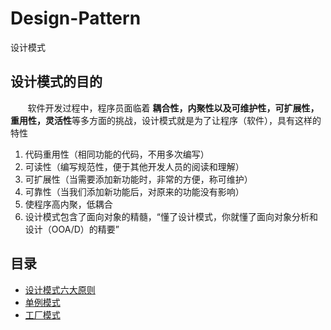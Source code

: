 # Design-Pattern
设计模式
## 设计模式的目的
&nbsp;&nbsp;&nbsp;&nbsp;&nbsp;&nbsp;&nbsp;软件开发过程中，程序员面临着 **耦合性，内聚性以及可维护性，可扩展性，重用性，灵活性**等多方面的挑战，设计模式就是为了让程序（软件），具有这样的特性
1. 代码重用性（相同功能的代码，不用多次编写）
2. 可读性（编写规范性，便于其他开发人员的阅读和理解）
3. 可扩展性（当需要添加新功能时，非常的方便，称可维护）
4. 可靠性（当我们添加新功能后，对原来的功能没有影响）
5. 使程序高内聚，低耦合
6. 设计模式包含了面向对象的精髓，“懂了设计模式，你就懂了面向对象分析和设计（OOA/D）的精要”

## 目录
* [设计模式六大原则](principle)
* [单例模式](singleton)
* [工厂模式](factory)
